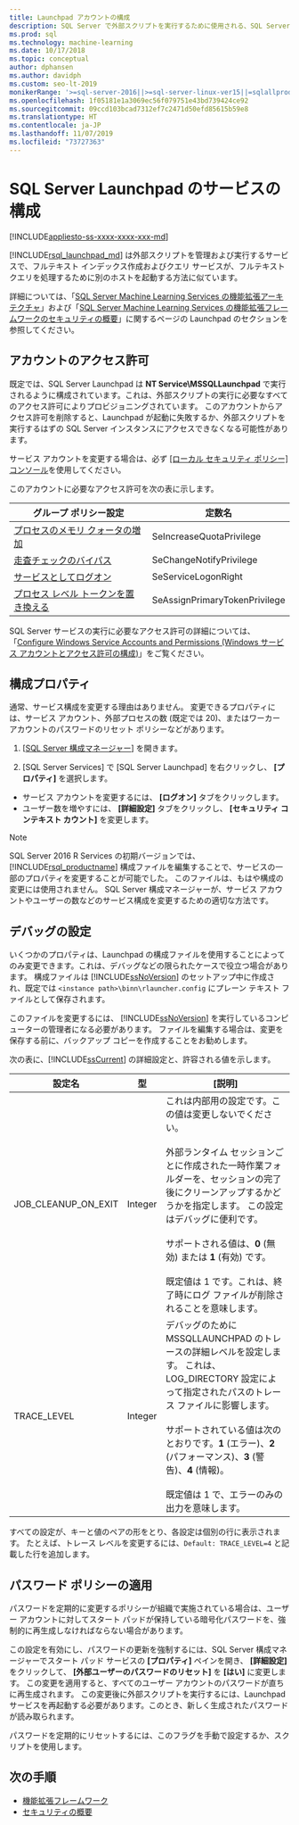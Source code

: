 ```yaml
---
title: Launchpad アカウントの構成
description: SQL Server で外部スクリプトを実行するために使用される、SQL Server Launchpad サービス アカウントを変更する方法。
ms.prod: sql
ms.technology: machine-learning
ms.date: 10/17/2018
ms.topic: conceptual
author: dphansen
ms.author: davidph
ms.custom: seo-lt-2019
monikerRange: '>=sql-server-2016||>=sql-server-linux-ver15||=sqlallproducts-allversions'
ms.openlocfilehash: 1f05181e1a3069ec56f079751e43bd739424ce92
ms.sourcegitcommit: 09ccd103bcad7312ef7c2471d50efd85615b59e8
ms.translationtype: HT
ms.contentlocale: ja-JP
ms.lasthandoff: 11/07/2019
ms.locfileid: "73727363"
---
```

# <a name="sql-server-launchpad-service-configuration"></a>SQL Server Launchpad のサービスの構成
[!INCLUDE[appliesto-ss-xxxx-xxxx-xxx-md](../../includes/appliesto-ss-xxxx-xxxx-xxx-md.md)]

[!INCLUDE[rsql_launchpad_md](../../includes/rsql-launchpad-md.md)] は外部スクリプトを管理および実行するサービスで、フルテキスト インデックス作成およびクエリ サービスが、フルテキスト クエリを処理するために別のホストを起動する方法に似ています。

詳細については、「[SQL Server Machine Learning Services の機能拡張アーキテクチャ](../../advanced-analytics/concepts/extensibility-framework.md#launchpad)」および「[SQL Server Machine Learning Services の機能拡張フレームワークのセキュリティの概要](../../advanced-analytics/concepts/security.md#launchpad)」に関するページの Launchpad のセクションを参照してください。

## <a name="account-permissions"></a>アカウントのアクセス許可

既定では、SQL Server Launchpad は **NT Service\MSSQLLaunchpad** で実行されるように構成されています。これは、外部スクリプトの実行に必要なすべてのアクセス許可によりプロビジョニングされています。 このアカウントからアクセス許可を削除すると、Launchpad が起動に失敗するか、外部スクリプトを実行するはずの SQL Server インスタンスにアクセスできなくなる可能性があります。

サービス アカウントを変更する場合は、必ず [[ローカル セキュリティ ポリシー] コンソール](https://docs.microsoft.com/windows/security/threat-protection/security-policy-settings/how-to-configure-security-policy-settings)を使用してください。

このアカウントに必要なアクセス許可を次の表に示します。

| グループ ポリシー設定 | 定数名 |
|----------------------|---------------|
| [プロセスのメモリ クォータの増加](https://docs.microsoft.com/windows/security/threat-protection/security-policy-settings/adjust-memory-quotas-for-a-process) | SeIncreaseQuotaPrivilege | 
| [走査チェックのバイパス](https://docs.microsoft.com/windows/security/threat-protection/security-policy-settings/bypass-traverse-checking) | SeChangeNotifyPrivilege | 
| [サービスとしてログオン](https://docs.microsoft.com/windows/security/threat-protection/security-policy-settings/log-on-as-a-service) | SeServiceLogonRight | 
| [プロセス レベル トークンを置き換える](https://docs.microsoft.com/windows/security/threat-protection/security-policy-settings/replace-a-process-level-token) | SeAssignPrimaryTokenPrivilege | 

SQL Server サービスの実行に必要なアクセス許可の詳細については、「[Configure Windows Service Accounts and Permissions (Windows サービス アカウントとアクセス許可の構成)](../../database-engine/configure-windows/configure-windows-service-accounts-and-permissions.md)」をご覧ください。

<a name="bkmk_ChangingConfig"></a> 

## <a name="configuration-properties"></a>構成プロパティ

通常、サービス構成を変更する理由はありません。 変更できるプロパティには、サービス アカウント、外部プロセスの数 (既定では 20)、またはワーカー アカウントのパスワードのリセット ポリシーなどがあります。

1. [[SQL Server 構成マネージャー](../../relational-databases/sql-server-configuration-manager.md)] を開きます。

2. [SQL Server Services] で [SQL Server Launchpad] を右クリックし、 **[プロパティ]** を選択します。
  + サービス アカウントを変更するには、 **[ログオン]** タブをクリックします。
  + ユーザー数を増やすには、 **[詳細設定]** タブをクリックし、 **[セキュリティ コンテキスト カウント]** を変更します。

> [!Note]
> SQL Server 2016 R Services の初期バージョンでは、[!INCLUDE[rsql_productname](../../includes/rsql-productname-md.md)] 構成ファイルを編集することで、サービスの一部のプロパティを変更することが可能でした。 このファイルは、もはや構成の変更には使用されません。 SQL Server 構成マネージャーが、サービス アカウントやユーザーの数などのサービス構成を変更するための適切な方法です。

## <a name="debug-settings"></a>デバッグの設定

いくつかのプロパティは、Launchpad の構成ファイルを使用することによってのみ変更できます。これは、デバッグなどの限られたケースで役立つ場合があります。 構成ファイルは [!INCLUDE[ssNoVersion](../../includes/ssnoversion-md.md)] のセットアップ中に作成され、既定では `<instance path>\binn\rlauncher.config` にプレーン テキスト ファイルとして保存されます。

このファイルを変更するには、 [!INCLUDE[ssNoVersion](../../includes/ssnoversion-md.md)] を実行しているコンピューターの管理者になる必要があります。 ファイルを編集する場合は、変更を保存する前に、バックアップ コピーを作成することをお勧めします。

次の表に、[!INCLUDE[ssCurrent](../../includes/sscurrent-md.md)] の詳細設定と、許容される値を示します。

|**設定名**|**型**|**[説明]**|
|----|----|----|
|JOB\_CLEANUP\_ON\_EXIT|Integer |これは内部用の設定です。この値は変更しないでください。 </br></br>外部ランタイム セッションごとに作成された一時作業フォルダーを、セッションの完了後にクリーンアップするかどうかを指定します。 この設定はデバッグに便利です。 </br></br>サポートされる値は、**0** (無効) または **1** (有効) です。 </br></br>既定値は 1 です。これは、終了時にログ ファイルが削除されることを意味します。|
|TRACE\_LEVEL|Integer |デバッグのために MSSQLLAUNCHPAD のトレースの詳細レベルを設定します。 これは、LOG_DIRECTORY 設定によって指定されたパスのトレース ファイルに影響します。 </br></br>サポートされている値は次のとおりです。**1** (エラー)、**2** (パフォーマンス)、**3** (警告)、**4** (情報)。 </br></br>既定値は 1 で、エラーのみの出力を意味します。|

すべての設定が、キーと値のペアの形をとり、各設定は個別の行に表示されます。 たとえば、トレース レベルを変更するには、`Default: TRACE_LEVEL=4` と記載した行を追加します。

<a name="bkmk_EnforcePolicy"></a>

## <a name="enforcing-password-policy"></a>パスワード ポリシーの適用

パスワードを定期的に変更するポリシーが組織で実施されている場合は、ユーザー アカウントに対してスタート パッドが保持している暗号化パスワードを、強制的に再生成しなければならない場合があります。

この設定を有効にし、パスワードの更新を強制するには、SQL Server 構成マネージャーでスタート パッド サービスの **[プロパティ]** ペインを開き、 **[詳細設定]** をクリックして、 **[外部ユーザーのパスワードのリセット]** を **[はい]** に変更します。 この変更を適用すると、すべてのユーザー アカウントのパスワードが直ちに再生成されます。 この変更後に外部スクリプトを実行するには、Launchpad サービスを再起動する必要があります。このとき、新しく生成されたパスワードが読み取られます。

パスワードを定期的にリセットするには、このフラグを手動で設定するか、スクリプトを使用します。

## <a name="next-steps"></a>次の手順

+ [機能拡張フレームワーク](../concepts/extensibility-framework.md)
+ [セキュリティの概要](../concepts/security.md)

